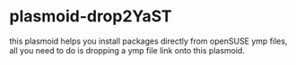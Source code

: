 plasmoid-drop2YaST
==================
this plasmoid helps you install packages directly from openSUSE ymp files, all you need to do is dropping a ymp file link onto this plasmoid.
